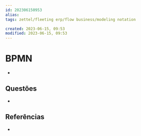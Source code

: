 ```yaml
---
id: 202306150953
alias: 
tags: zettel/fleeting erp/flow business/modeling notation

created: 2023-06-15, 09:53
modified: 2023-06-15, 09:53
---
```

# BPMN
<!-- Main content of my thoughts really -->

- 

## Questões
<!-- What remains for you to consider? --> 

- 

## Referências
<!-- Links to pages not referenced in the content -->

- 
